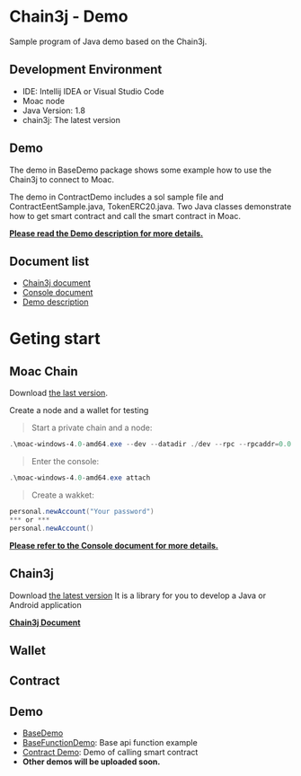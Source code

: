 # Chain3j - Demo
<p>Sample program of Java demo based on the Chain3j.</p>

## Development Environment
- IDE: Intellij IDEA or Visual Studio Code
- Moac node
- Java Version: 1.8
- chain3j: The latest version

## Demo
The demo in BaseDemo package shows some example how to use the Chain3j to connect to Moac.

The demo in ContractDemo includes a sol sample file and ContractEentSample.java, TokenERC20.java. Two Java classes demonstrate how to get smart contract and call the smart contract in Moac.

**[Please read the Demo description for more details.](http://www.baidu.com)**

## Document list
- [Chain3j document](https://github.com/DavidRicardoWilde/chain3j-Win-Demo/blob/master/Document/Chain3j.md)
- [Console document](https://github.com/DavidRicardoWilde/chain3j-Win-Demo/blob/master/Document/Console.md)
- [Demo description](https://github.com/DavidRicardoWilde/chain3j-Win-Demo/blob/master/Document/Demo.md)

# Geting start
## Moac Chain
Download [the last version](https://github.com/MOACChain/moac-core).
<p>Create a node and a wallet for testing</p>

>Start a private chain and a node:
```PowerShell
.\moac-windows-4.0-amd64.exe --dev --datadir ./dev --rpc --rpcaddr=0.0.0.0 --rpcapi="chain3, mc, admin, net, vnode, personal" --rpccorsdomain=*
```
>Enter the console:
```PowerShell
.\moac-windows-4.0-amd64.exe attach
```
> Create a wakket:
```PowerShell
personal.newAccount("Your password")
*** or ***
personal.newAccount()
```
**[Please refer to the Console document for more details.](http://www.baidu.com)**

## Chain3j
Download [the latest version](https://github.com/MOACChain/chain3j)
It is a library for you to develop a Java or Android application

**[Chain3j Document](http://www.baidu.com)**

## Wallet

## Contract

## Demo
- [BaseDemo](https://github.com/DavidRicardoWilde/chain3j-Win-Demo/blob/master/BaseDemo/src/main/java/Demo/BaseDemo/BaseDemoApplication.java)
- [BaseFunctionDemo](https://github.com/DavidRicardoWilde/chain3j-Win-Demo/blob/master/BaseDemo/src/main/java/Demo/BaseDemo/BaseFunctionDemo.java): Base api function example
- [Contract Demo](https://github.com/DavidRicardoWilde/chain3j-Win-Demo/tree/master/BaseDemo/src/main/java/Demo/ContractDemo/GreetContract): Demo of calling smart contract
- **Other demos will be uploaded soon.**